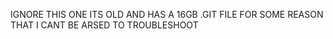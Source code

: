 IGNORE THIS ONE ITS OLD AND HAS A 16GB .GIT FILE FOR SOME REASON THAT I CANT BE ARSED TO TROUBLESHOOT
